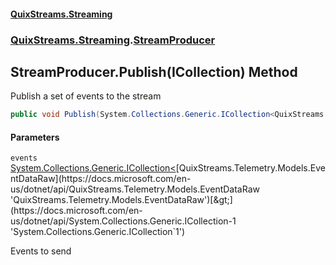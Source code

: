 #### [QuixStreams.Streaming](index.md 'index')
### [QuixStreams.Streaming](QuixStreams.Streaming.md 'QuixStreams.Streaming').[StreamProducer](StreamProducer.md 'QuixStreams.Streaming.StreamProducer')

## StreamProducer.Publish(ICollection<EventDataRaw>) Method

Publish a set of events to the stream

```csharp
public void Publish(System.Collections.Generic.ICollection<QuixStreams.Telemetry.Models.EventDataRaw> events);
```
#### Parameters

<a name='QuixStreams.Streaming.StreamProducer.Publish(System.Collections.Generic.ICollection_QuixStreams.Telemetry.Models.EventDataRaw_).events'></a>

`events` [System.Collections.Generic.ICollection&lt;](https://docs.microsoft.com/en-us/dotnet/api/System.Collections.Generic.ICollection-1 'System.Collections.Generic.ICollection`1')[QuixStreams.Telemetry.Models.EventDataRaw](https://docs.microsoft.com/en-us/dotnet/api/QuixStreams.Telemetry.Models.EventDataRaw 'QuixStreams.Telemetry.Models.EventDataRaw')[&gt;](https://docs.microsoft.com/en-us/dotnet/api/System.Collections.Generic.ICollection-1 'System.Collections.Generic.ICollection`1')

Events to send